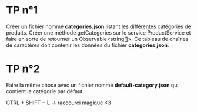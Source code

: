 

# TP n°1
Créer un fichier nommé **categories.json** listant les différentes catégories de produits. Créer une méthode getCategories sur le service ProductService et faire en sorte de retourner un Observable<string[]>. Ce tableau de chaînes de caractères doit contenir les données du fichier **categories.json**.

# TP n°2
Faire la même chose avec un fichier nommé **default-category.json** qui contient la catégorie par défaut. 

CTRL + SHIFT + L -> raccourci magique <3